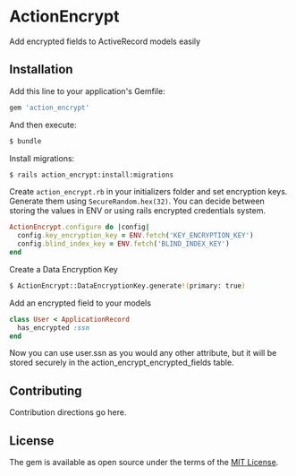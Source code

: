 # ActionEncrypt
Add encrypted fields to ActiveRecord models easily

## Installation
Add this line to your application's Gemfile:

```ruby
gem 'action_encrypt'
```

And then execute:
```bash
$ bundle
```

Install migrations:
```bash
$ rails action_encrypt:install:migrations
```

Create `action_encrypt.rb` in your initializers folder and set encryption keys. Generate them
using `SecureRandom.hex(32)`. You can decide between storing the values in ENV or using rails encrypted credentials system.

```ruby
ActionEncrypt.configure do |config|
  config.key_encryption_key = ENV.fetch('KEY_ENCRYPTION_KEY')
  config.blind_index_key = ENV.fetch('BLIND_INDEX_KEY')
end
```

Create a Data Encryption Key
```bash
$ ActionEncrypt::DataEncryptionKey.generate!(primary: true)
```

Add an encrypted field to your models
```ruby
class User < ApplicationRecord
  has_encrypted :ssn
end
```

Now you can use user.ssn as you would any other attribute, but it will be stored
securely in the action_encrypt_encrypted_fields table.

## Contributing
Contribution directions go here.

## License
The gem is available as open source under the terms of the [MIT License](https://opensource.org/licenses/MIT).
